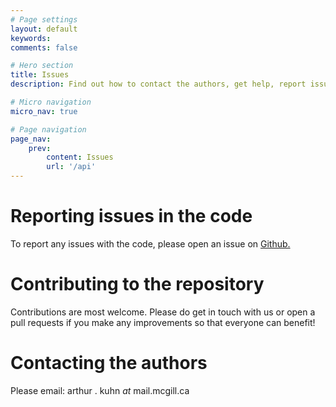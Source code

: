 ```yaml
---
# Page settings
layout: default
keywords:
comments: false

# Hero section
title: Issues
description: Find out how to contact the authors, get help, report issues and suggest changes

# Micro navigation
micro_nav: true

# Page navigation
page_nav:
    prev:
        content: Issues
        url: '/api'
---
```



# Reporting issues in the code

To report any issues with the code, please open an issue on [Github.](https://github.com/arthurkuhn/hrvtoolkit/issues)


# Contributing to the repository

Contributions are most welcome. Please do get in touch with us or open a pull requests if you make any improvements so that everyone can benefit!

# Contacting the authors

Please email: arthur . kuhn *at* mail.mcgill.ca